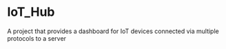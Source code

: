 # IoT_Hub
A project that provides a dashboard for IoT devices connected via multiple protocols to a server

